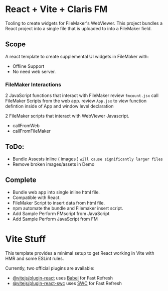 # React + Vite + Claris FM

Tooling to create widgets for FileMaker's WebViewer.
This project bundles a React project into a single file that is uploaded to into a FileMaker field.

## Scope

A react template to create supplemental UI widgets in FileMaker with:

- Offline Support
- No need web server.

### FileMaker Interactions

2 JavaScript functions that interact with FileMaker
review `fmcount.jsx` call FileMaker Scripts from the web app.
review `App.jsx` to view function defintion inside of App and window level declaration

2 FileMaker scripts that interact with WebViewer Javascript.

- callFromWeb
- callFromFileMaker

## ToDo:

- Bundle Assests inline ( images ) `will cause significantly larger files`
- Remove broken images/assets in Demo

## Complete

- Bundle web app into single inline html file.
- Compatible with React.
- FileMaker Script to insert data from html file.
- npm automate the bundle and Filemaker insert script.
- Add Sample Perform FMscript from JavaScript
- Add Sample Perform JavaScript from FM

# Vite Stuff

This template provides a minimal setup to get React working in Vite with HMR and some ESLint rules.

Currently, two official plugins are available:

- [@vitejs/plugin-react](https://github.com/vitejs/vite-plugin-react/blob/main/packages/plugin-react/README.md) uses [Babel](https://babeljs.io/) for Fast Refresh
- [@vitejs/plugin-react-swc](https://github.com/vitejs/vite-plugin-react-swc) uses [SWC](https://swc.rs/) for Fast Refresh
